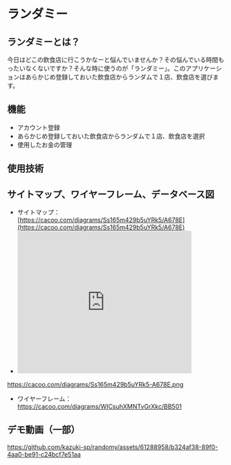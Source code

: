 # ランダミー
## ランダミーとは？
今日はどこの飲食店に行こうかなーと悩んでいませんか？​その悩んでいる時間もったいなくないですか？そんな時に使うのが「ランダミー」。このアプリケーションはあらかじめ登録しておいた飲食店からランダムで１店、飲食店を選びます。

## 機能
* アカウント登録
* あらかじめ登録しておいた飲食店からランダムで１店、飲食店を選択
* 使用したお金の管理

## 使用技術

## サイトマップ、ワイヤーフレーム、データベース図
* サイトマップ：[https://cacoo.com/diagrams/Ss165m429b5uYRk5/A678E](https://cacoo.com/diagrams/Ss165m429b5uYRk5/A678E)
* <iframe src="https://cacoo.com/diagrams/Ss165m429b5uYRk5/view?si=A678E&w=400&h=300" width="402" height="330" frameborder="0" scrolling="no"></iframe>
https://cacoo.com/diagrams/Ss165m429b5uYRk5-A678E.png
* ワイヤーフレーム：https://cacoo.com/diagrams/WICsuhXMNTvGrXkc/BB501

## デモ動画（一部）
https://github.com/kazuki-sp/randomy/assets/61288958/b324af38-89f0-4aa0-be91-c24bcf7e51aa

